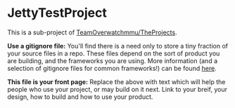 # JettyTestProject
This is a sub-project of [TeamOverwatchmmu/TheProjects](https://github.com/TeamOverwatchmmu/TheProjects). 

**Use a gitignore file:** You'll find there is a need only to store a tiny fraction of your source files in a repo. These files depend on the sort of product you are building, and the frameworks you are using. More information (and a selection of gitignore files for common frameworks!) can be found [here](https://github.com/github/gitignore). 

**This file is your front page:** Replace the above with text which will help the people who use your project, or may build on it next. Link to your breif, your design, how to build and how to use your product.


